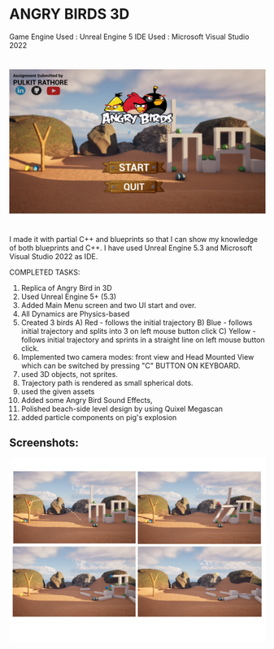 # ANGRY BIRDS 3D
Game Engine Used : Unreal Engine 5
IDE Used : Microsoft Visual Studio 2022
#
![SS (3)](https://github.com/prathakpr/AngryBirds_Replica_3D/blob/main/1.png)
#
I made it with partial C++ and blueprints so that I can show my knowledge of both blueprints and C++. I have used Unreal Engine 5.3 and Microsoft Visual Studio 2022 as IDE.

COMPLETED TASKS:

1. Replica of Angry Bird in 3D
2. Used Unreal Engine 5+ (5.3)
3. Added Main Menu screen and two UI start and over.
4. All Dynamics are Physics-based
5. Created 3 birds
    A) Red - follows the initial trajectory
    B) Blue - follows initial trajectory and splits into 3 on left mouse button click
    C) Yellow - follows initial trajectory and sprints in a straight line on left mouse button click.
6. Implemented two camera modes: front view and Head Mounted View which can be switched by pressing "C" BUTTON ON KEYBOARD.
7. used 3D objects, not sprites.
8. Trajectory path is rendered as small spherical dots.
9. used the given assets
10. Added some Angry Bird Sound Effects,
11. Polished beach-side level design by using Quixel Megascan
12. added particle components on pig's explosion
    
## Screenshots: 
![EWS SS - Github](https://github.com/prathakpr/AngryBirds_Replica_3D/blob/main/angry.png)
#
